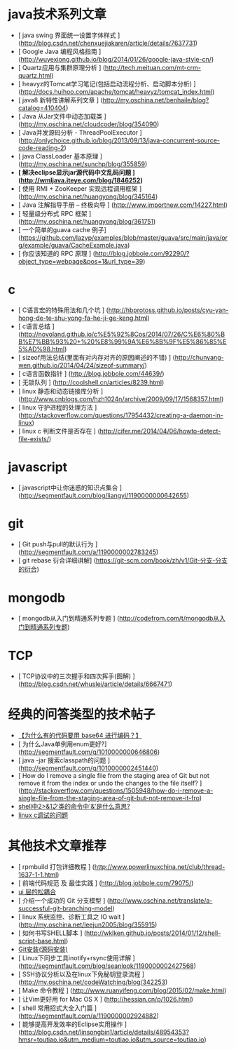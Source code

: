 java技术系列文章
===========================
* [ java swing 界面统一设置字体样式 ] (http://blog.csdn.net/chenxuejiakaren/article/details/7637731)
* [ Google Java 编程风格指南 ] (http://wuyexiong.github.io/blog/2014/01/26/google-java-style-cn/)
* [ Quartz应用与集群原理分析 ] (http://tech.meituan.com/mt-crm-quartz.html)
* [ heavyz的Tomcat学习笔记(包括启动流程分析、启动脚本分析) ] (http://docs.huihoo.com/apache/tomcat/heavyz/tomcat_index.html)
* [ java8 新特性讲解系列文章 ] (http://my.oschina.net/benhaile/blog?catalog=410404)
* [ Java 从Jar文件中动态加载类 ] (http://my.oschina.net/cloudcoder/blog/354090)
* [ Java并发源码分析 - ThreadPoolExecutor ] (http://onlychoice.github.io/blog/2013/09/13/java-concurrent-source-code-reading-2)
* [	java ClassLoader 基本原理 ] (http://my.oschina.net/sunchp/blog/355859)
* **[ 解决eclipse显示jar源代码中文乱码问题 ] (http://wmljava.iteye.com/blog/1846252)**
* [ 使用 RMI + ZooKeeper 实现远程调用框架 ] (http://my.oschina.net/huangyong/blog/345164)
* [ Java 注解指导手册 – 终极向导  ] (http://www.importnew.com/14227.html)
* [ 轻量级分布式 RPC 框架 ] (http://my.oschina.net/huangyong/blog/361751)
* [ 一个简单的guava cache 例子] (https://github.com/lazyp/examples/blob/master/guava/src/main/java/org/example/guava/CacheExample.java)
* [ 你应该知道的 RPC 原理 ] (http://blog.jobbole.com/92290/?object_type=webpage&pos=1&url_type=39)


c
============================
* [ C语言宏的特殊用法和几个坑 ] (http://hbprotoss.github.io/posts/cyu-yan-hong-de-te-shu-yong-fa-he-ji-ge-keng.html)
* [ c语言总结 ] (http://novoland.github.io/c%E5%92%8Cos/2014/07/26/C%E6%80%BB%E7%BB%93%20+%20%E8%99%9A%E6%8B%9F%E5%86%85%E5%AD%98.html)
* [ sizeof用法总结(里面有对内存对齐的原因阐述的不错) ] (http://chunyang-wen.github.io/2014/04/24/sizeof-summary/)
* [ c语言函数指针 ] (http://blog.jobbole.com/44639/)
* [ 无锁队列 ] (http://coolshell.cn/articles/8239.html)
* [ linux 静态和动态链接库分析 ] (http://www.cnblogs.com/hzh1024n/archive/2009/09/17/1568357.html)
* [ linux 守护进程的处理方法 ] (http://stackoverflow.com/questions/17954432/creating-a-daemon-in-linux)
* [ linux c 判断文件是否存在 ] (http://cifer.me/2014/04/06/howto-detect-file-exists/)

javascript
=============================
* [ javascript中让你迷惑的知识点集合 ] (http://segmentfault.com/blog/liangyi/1190000000642655)

git
=============================
* [ Git push与pull的默认行为 ] (http://segmentfault.com/a/1190000002783245)
* [ git rebase 衍合详细讲解] (https://git-scm.com/book/zh/v1/Git-分支-分支的衍合)

mongodb
=============================
* [ mongodb从入门到精通系列专题 ] (http://codefrom.com/t/mongodb从入门到精通系列专题)

TCP
=============================
* [  TCP协议中的三次握手和四次挥手(图解) ] (http://blog.csdn.net/whuslei/article/details/6667471)

经典的问答类型的技术帖子
===========================
* [【为什么有的代码要用 base64 进行编码？】](http://segmentfault.com/q/1010000000801988)
* [ 为什么Java单例用enum更好?] (http://segmentfault.com/q/1010000000646806)
* [ java -jar 搜索classpath的问题 ] (http://segmentfault.com/q/1010000002451440)
* [ How do I remove a single file from the staging area of Git but not remove it from the index or undo the changes to the file itself? ] (http://stackoverflow.com/questions/1505948/how-do-i-remove-a-single-file-from-the-staging-area-of-git-but-not-remove-it-fro)
* [ shell中2>&1之类的命令中'&'是什么意思? ](http://segmentfault.com/q/1010000002454596)
* [ linux c调试的问题 ](http://segmentfault.com/q/1010000002530474)

其他技术文章推荐
===========================
* [ rpmbuild 打包详细教程 ] (http://www.powerlinuxchina.net/club/thread-1637-1-1.html)
* [ 前端代码规范 及 最佳实践 ] (http://blog.jobbole.com/79075/)
* [ ui 层的松耦合 ](http://segmentfault.com/blog/humingx/1190000002461564)
* [ 介绍一个成功的 Git 分支模型 ] (http://www.oschina.net/translate/a-successful-git-branching-model)
* [ linux 系统监控、诊断工具之 IO wait ] (http://my.oschina.net/leejun2005/blog/355915)
* [ 如何书写SHELL脚本 ] (http://wklken.github.io/posts/2014/01/12/shell-script-base.html)
* [ Git安装(源码安装) ](http://git-scm.com/book/zh/v1/%E8%B5%B7%E6%AD%A5-%E5%AE%89%E8%A3%85-Git)
* [ Linux下同步工具inotify+rsync使用详解 ] (http://segmentfault.com/blog/seanlook/1190000002427568)
* [ SSH协议分析以及在linux下免秘钥登录流程 ] (http://my.oschina.net/codeWatching/blog/342253)
* [ Make 命令教程 ] (http://www.ruanyifeng.com/blog/2015/02/make.html)
* [ 让Vim更好用 for Mac OS X ] (http://hessian.cn/p/1026.html)
* [ shell 常用招式大全入门篇 ] (http://segmentfault.com/a/1190000002924882)
* [ 能够提高开发效率的Eclipse实用操作 ] (http://blog.csdn.net/linsongbin1/article/details/48954353?hmsr=toutiao.io&utm_medium=toutiao.io&utm_source=toutiao.io)
